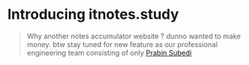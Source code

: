 # Introducing itnotes.study

>Why another notes accumulator website ? dunno wanted to make money.
btw stay tuned for new feature as our professional engineering team consisting of  only [Prabin Subedi](prabicankod.me)
